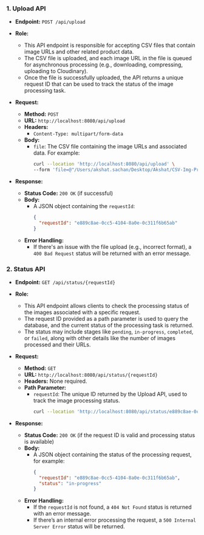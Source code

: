 ### 1. **Upload API**
   - **Endpoint:** `POST /api/upload`
   - **Role:** 
     - This API endpoint is responsible for accepting CSV files that contain image URLs and other related product data.
     - The CSV file is uploaded, and each image URL in the file is queued for asynchronous processing (e.g., downloading, compressing, uploading to Cloudinary).
     - Once the file is successfully uploaded, the API returns a unique request ID that can be used to track the status of the image processing task.
   
   - **Request:**
     - **Method:** `POST`
     - **URL:** `http://localhost:8080/api/upload`
     - **Headers:**
       - `Content-Type: multipart/form-data`
     - **Body:**
       - `file`: The CSV file containing the image URLs and associated data. For example:
         ```bash
         curl --location 'http://localhost:8080/api/upload' \
         --form 'file=@"/Users/akshat.sachan/Desktop/Akshat/CSV-Img-Processing/test.csv"'
         ```
   
   - **Response:**
     - **Status Code:** `200 OK` (if successful)
     - **Body:**
       - A JSON object containing the `requestId`:
         ```json
         {
           "requestId": "e889c8ae-0cc5-4104-8a0e-0c311f6b65ab"
         }
         ```
     - **Error Handling:**
       - If there's an issue with the file upload (e.g., incorrect format), a `400 Bad Request` status will be returned with an error message.

### 2. **Status API**
   - **Endpoint:** `GET /api/status/{requestId}`
   - **Role:**
     - This API endpoint allows clients to check the processing status of the images associated with a specific request.
     - The request ID provided as a path parameter is used to query the database, and the current status of the processing task is returned.
     - The status may include stages like `pending`, `in-progress`, `completed`, or `failed`, along with other details like the number of images processed and their URLs.
   
   - **Request:**
     - **Method:** `GET`
     - **URL:** `http://localhost:8080/api/status/{requestId}`
     - **Headers:** None required.
     - **Path Parameter:**
       - `requestId`: The unique ID returned by the Upload API, used to track the image processing status.
         ```bash
         curl --location 'http://localhost:8080/api/status/e889c8ae-0cc5-4104-8a0e-0c311f6b65ab'
         ```
   
   - **Response:**
     - **Status Code:** `200 OK` (if the request ID is valid and processing status is available)
     - **Body:**
       - A JSON object containing the status of the processing request, for example:
         ```json
         {
           "requestId": "e889c8ae-0cc5-4104-8a0e-0c311f6b65ab",
           "status": "in-progress"
         }
         ```
     - **Error Handling:**
       - If the `requestId` is not found, a `404 Not Found` status is returned with an error message.
       - If there’s an internal error processing the request, a `500 Internal Server Error` status will be returned.
